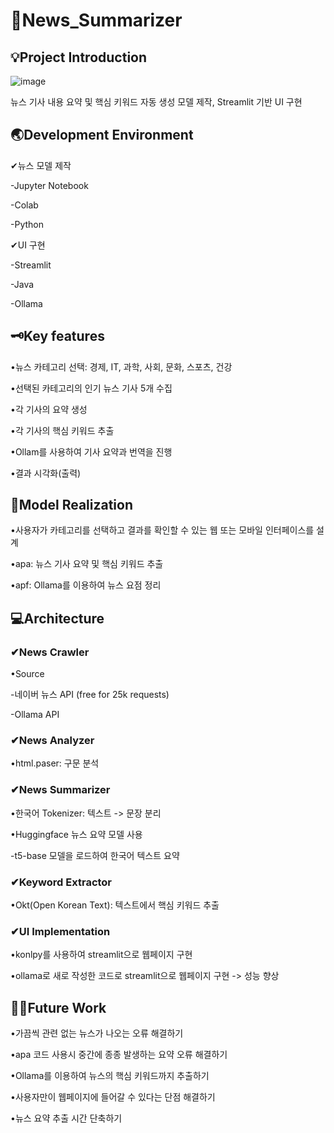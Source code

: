# 📰News_Summarizer


 💡Project Introduction 
-------------

![image](https://github.com/user-attachments/assets/5b4bbb52-7229-41c9-afcc-10029cbcce9a)

뉴스 기사 내용 요약 및 핵심 키워드 자동 생성 모델 제작, Streamlit 기반 UI 구현


🌏Development Environment
-------------


✔뉴스 모델 제작

-Jupyter Notebook

-Colab

-Python

✔UI 구현

-Streamlit

-Java

-Ollama


🗝Key features
-------------


•뉴스 카테고리 선택: 경제, IT, 과학, 사회, 문화, 스포츠, 건강


•선택된 카테고리의 인기 뉴스 기사 5개 수집


•각 기사의 요약 생성


•각 기사의 핵심 키워드 추출


•Ollam를 사용하여 기사 요약과 번역을 진행


•결과 시각화(출력)


👾Model Realization
-------------


•사용자가 카테고리를 선택하고 결과를 확인할 수 있는 웹 또는 모바일 인터페이스를 설계


•apa: 뉴스 기사 요약 및 핵심 키워드 추출


•apf: Ollama를 이용하여 뉴스 요점 정리


💻Architecture
------------


### ✔News Crawler

•Source

-네이버 뉴스 API (free for 25k requests)

-Ollama API

### ✔News Analyzer

•html.paser: 구문 분석

### ✔News Summarizer


•한국어 Tokenizer: 텍스트 -> 문장 분리

•Huggingface 뉴스 요약 모델 사용

-t5-base 모델을 로드하여 한국어 텍스트 요약


### ✔Keyword Extractor

•Okt(Open Korean Text): 텍스트에서 핵심 키워드 추출

### ✔UI Implementation

•konlpy를 사용하여 streamlit으로 웹페이지 구현

•ollama로 새로 작성한 코드로 streamlit으로 웹페이지 구현 -> 성능 향상


🧗‍♀️Future Work
-------------

•가끔씩 관련 없는 뉴스가 나오는 오류 해결하기  

•apa 코드 사용시 중간에 종종 발생하는 요약 오류 해결하기

•Ollama를 이용하여 뉴스의 핵심 키워드까지 추출하기

•사용자만이 웹페이지에 들어갈 수 있다는 단점 해결하기

•뉴스 요약 추출 시간 단축하기

